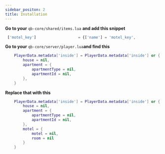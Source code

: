 ```yaml
---
sidebar_positon: 2
title: Installation
---
```


**Go to your** `qb-core/shared/items.lua` **and add this snippet**

```javascript title=qb-core/shared/items.lua
 ['motel_key']					 = {['name'] = 'motel_key',						['label'] = 'Motel Key',				['weight'] = 0,			['type'] = 'item',		['image'] = 'motel_key.png',			['unique'] = true,		['useable'] = true,		['shouldClose'] = true,	   ['combinable'] = nil,   ['description'] = 'Motel key'},
```

**Go to your** `qb-core/server/player.lua`**and find this**

```lua
    PlayerData.metadata['inside'] = PlayerData.metadata['inside'] or {
        house = nil,
        apartment = {
            apartmentType = nil,
            apartmentId = nil,
        },
    }
```

**Replace that with this**

```lua
    PlayerData.metadata['inside'] = PlayerData.metadata['inside'] or {
        house = nil,
        apartment = {
            apartmentType = nil,
            apartmentId = nil,
        },
        motel = {
            motel = nil,
            room = nil
        }
    }
```

